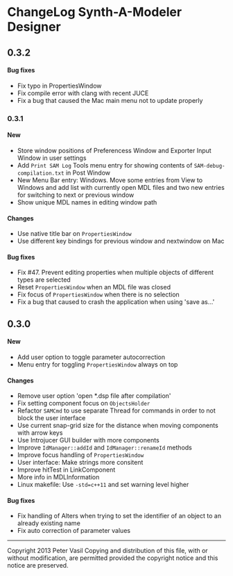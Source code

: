ChangeLog Synth-A-Modeler Designer
==================================

0.3.2
-----

#### Bug fixes ####

* Fix typo in PropertiesWindow
* Fix compile error with clang with recent JUCE
* Fix a bug that caused the Mac main menu not to update properly

### 0.3.1 ###

#### New ####

* Store window positions of Preferencess Window and Exporter Input
  Window in user settings
* Add `Print SAM Log` Tools menu entry for showing contents of
  `SAM-debug-compilation.txt` in Post Window
* New Menu Bar entry: Windows. Move some entries from View to Windows
  and add list with currently open MDL files and two new entries for
  switching to next or previous window
* Show unique MDL names in editing window path

#### Changes ####

* Use native title bar on `PropertiesWindow`
* Use different key bindings for previous window and nextwindow on Mac

#### Bug fixes ####

* Fix #47. Prevent editing properties when multiple objects of different
  types are selected
* Reset `PropertiesWindow` when an MDL file was closed
* Fix focus of `PropertiesWindow` when there is no selection
* Fix a bug that caused to crash the application when using 'save as...'


0.3.0
-----

#### New ####

* Add user option to toggle parameter autocorrection
* Menu entry for toggling `PropertiesWindow` always on top

#### Changes ####

* Remove user option 'open *.dsp file after compilation'
* Fix setting component focus on `ObjectsHolder`
* Refactor `SAMCmd` to use separate Thread for commands in order to not
  block the user interface
* Use current snap-grid size for the distance when moving components
  with arrow keys
* Use Introjucer GUI builder with more components
* Improve `IdManager::addId` and `IdManager::renameId` methods
* Improve focus handling of `PropertiesWindow`
* User interface: Make strings more consitent
* Improve hitTest in LinkComponent
* More info in MDLInformation
* Linux makefile: Use `-std=c++11` and set warning level higher

#### Bug fixes ####

* Fix handling of Alters when trying to set the identifier of an object
  to an already existing name
* Fix auto correction of parameter values


-------------------------------------------------------------------------------

Copyright 2013 Peter Vasil
Copying and distribution of this file, with or without modification, are
permitted provided the copyright notice and this notice are preserved.
